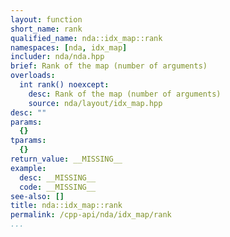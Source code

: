```yaml
---
layout: function
short_name: rank
qualified_name: nda::idx_map::rank
namespaces: [nda, idx_map]
includer: nda/nda.hpp
brief: Rank of the map (number of arguments)
overloads:
  int rank() noexcept:
    desc: Rank of the map (number of arguments)
    source: nda/layout/idx_map.hpp
desc: ""
params:
  {}
tparams:
  {}
return_value: __MISSING__
example:
  desc: __MISSING__
  code: __MISSING__
see-also: []
title: nda::idx_map::rank
permalink: /cpp-api/nda/idx_map/rank
...
```


